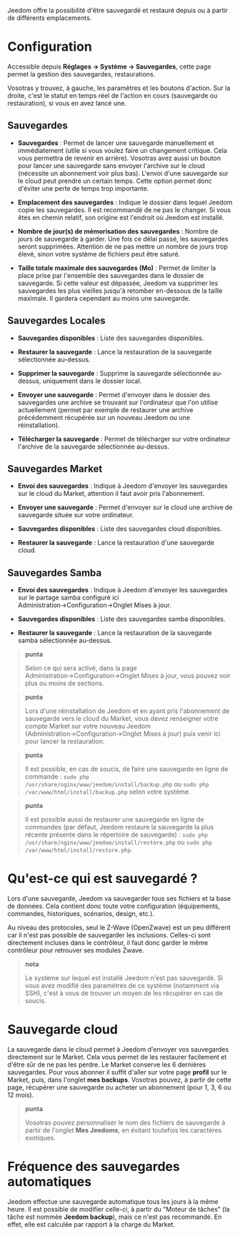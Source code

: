 Jeedom offre la possibilité d'être sauvegardé et restauré depuis ou à partir
de différents emplacements.

Configuration 
=============

Accessible depuis **Réglages → Système → Sauvegardes**, cette page permet la
gestion des sauvegardes, restaurations.

Vosotras y trouvez, à gauche, les paramètres et les boutons d'action. Sur la
droite, c'est le statut en temps réel de l'action en cours (sauvegarde
ou restauration), si vous en avez lancé une.

**Sauvegardes** 
---------------

-   **Sauvegardes** : Permet de lancer une sauvegarde manuellement et
    immédiatement (utile si vous voulez faire un changement critique.
    Cela vous permettra de revenir en arrière). Vosotras avez aussi un
    bouton pour lancer une sauvegarde sans envoyer l'archive sur le
    cloud (nécessite un abonnement voir plus bas). L'envoi d'une
    sauvegarde sur le cloud peut prendre un certain temps. Cette option
    permet donc d'éviter une perte de temps trop importante.

-   **Emplacement des sauvegardes** : Indique le dossier dans lequel
    Jeedom copie les sauvegardes. Il est recommandé de ne pas
    le changer. Si vous êtes en chemin relatif, son origine est
    l'endroit où Jeedom est installé.

-   **Nombre de jour(s) de mémorisation des sauvegardes** : Nombre de
    jours de sauvegarde à garder. Une fois ce délai passé, les
    sauvegardes seront supprimées. Attention de ne pas mettre un nombre
    de jours trop élevé, sinon votre système de fichiers peut
    être saturé.

-   **Taille totale maximale des sauvegardes (Mo)** : Permet de limiter
    la place prise par l'ensemble des sauvegardes dans le dossier
    de sauvegarde. Si cette valeur est dépassée, Jeedom va supprimer les
    sauvegardes les plus vieilles jusqu'à retomber en-dessous de la
    taille maximale. Il gardera cependant au moins une sauvegarde.

**Sauvegardes Locales** 
-----------------------

-   **Sauvegardes disponibles** : Liste des sauvegardes disponibles.

-   **Restaurer la sauvegarde** : Lance la restauration de la sauvegarde
    sélectionnée au-dessus.

-   **Supprimer la sauvegarde** : Supprime la sauvegarde sélectionnée
    au-dessus, uniquement dans le dossier local.

-   **Envoyer une sauvegarde** : Permet d'envoyer dans le dossier des
    sauvegardes une archive se trouvant sur l'ordinateur que l'on
    utilise actuellement (permet par exemple de restaurer une archive
    précédemment récupérée sur un nouveau Jeedom ou une réinstallation).

-   **Télécharger la sauvegarde** : Permet de télécharger sur votre
    ordinateur l'archive de la sauvegarde sélectionnée au-dessus.

**Sauvegardes Market** 
----------------------

-   **Envoi des sauvegardes** : Indique à Jeedom d'envoyer les
    sauvegardes sur le cloud du Market, attention il faut avoir
    pris l'abonnement.

-   **Envoyer une sauvegarde** : Permet d'envoyer sur le cloud une
    archive de sauvegarde située sur votre ordinateur.

-   **Sauvegardes disponibles** : Liste des sauvegardes
    cloud disponibles.

-   **Restaurer la sauvegarde** : Lance la restauration d'une
    sauvegarde cloud.

**Sauvegardes Samba** 
---------------------

-   **Envoi des sauvegardes** : Indique à Jeedom d'envoyer les
    sauvegardes sur le partage samba configuré ici
    Administration→Configuration→Onglet Mises à jour.

-   **Sauvegardes disponibles** : Liste des sauvegardes
    samba disponibles.

-   **Restaurer la sauvegarde** : Lance la restauration de la sauvegarde
    samba sélectionnée au-dessus.

> **punta**
>
> Selon ce qui sera activé, dans la page
> Administration→Configuration→Onglet Mises à jour, vous pouvez voir
> plus ou moins de sections.

> **punta**
>
> Lors d'une réinstallation de Jeedom et en ayant pris l'abonnement de
> sauvegarde vers le cloud du Market, vous devez renseigner votre compte
> Market sur votre nouveau Jeedom (Administration→Configuration→Onglet
> Mises à jour) puis venir ici pour lancer la restauration.

> **punta**
>
> Il est possible, en cas de soucis, de faire une sauvegarde en ligne de
> commande : `sudo php /usr/share/nginx/www/jeedom/install/backup.php`
> ou `sudo php /var/www/html/install/backup.php` selon votre système.

> **punta**
>
> Il est possible aussi de restaurer une sauvegarde en ligne de
> commandes (par défaut, Jeedom restaure la sauvegarde la plus récente
> présente dans le répertoire de sauvegarde) :
> `sudo php /usr/share/nginx/www/jeedom/install/restore.php` ou
> `sudo php /var/www/html/install/restore.php`.

Qu'est-ce qui est sauvegardé ? 
==============================

Lors d'une sauvegarde, Jeedom va sauvegarder tous ses fichiers et la
base de données. Cela contient donc toute votre configuration
(équipements, commandes, historiques, scénarios, design, etc.).

Au niveau des protocoles, seul le Z-Wave (OpenZwave) est un peu
différent car il n'est pas possible de sauvegarder les inclusions.
Celles-ci sont directement incluses dans le contrôleur, il faut donc
garder le même contrôleur pour retrouver ses modules Zwave.

> **nota**
>
> Le système sur lequel est installé Jeedom n'est pas sauvegardé. Si
> vous avez modifié des paramètres de ce système (notamment via SSH),
> c'est à vous de trouver un moyen de les récupérer en cas de soucis.

Sauvegarde cloud 
================

La sauvegarde dans le cloud permet à Jeedom d'envoyer vos sauvegardes
directement sur le Market. Cela vous permet de les restaurer facilement
et d'être sûr de ne pas les perdre. Le Market conserve les 6 dernières
sauvegardes. Pour vous abonner il suffit d'aller sur votre page
**profil** sur le Market, puis, dans l'onglet **mes backups**. Vosotras
pouvez, à partir de cette page, récupérer une sauvegarde ou acheter un
abonnement (pour 1, 3, 6 ou 12 mois).

> **punta**
>
> Vosotras pouvez personnaliser le nom des fichiers de sauvegarde à partir
> de l'onglet **Mes Jeedoms**, en évitant toutefois les caractères
> exotiques.

Fréquence des sauvegardes automatiques 
======================================

Jeedom effectue une sauvegarde automatique tous les jours à la même
heure. Il est possible de modifier celle-ci, à partir du "Moteur de
tâches" (la tâche est nommée **Jeedom backup**), mais ce n'est pas
recommandé. En effet, elle est calculée par rapport à la charge du
Market.
